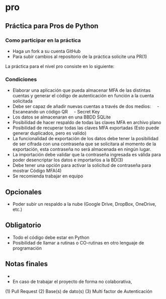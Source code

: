 # pro
## Práctica para Pros de Python  

### Como participar en la práctica
- Haga un fork a su cuenta GitHub
- Para subir cambios al repositorio de la práctica solicite una PR(1)

La práctica para el nivel pro consiste en lo siguiente:

### Condiciones   
- Elaborar una aplicación que pueda almacenar MFA de las distintas cuentas y generar el código de autenticación 
en función a la cuenta solicitada
- Debe ser capaz de añadir nuevas cuentas a través de dos medios:
    - Escaneando un código QR
    - Secret Key
- Los datos se almacenaran en una BBDD SQLite
- Posibilidad de hacer respaldo de todas las claves MFA en archivo plano
- Posibilidad de recuperar todas las claves MFA exportadas (Esto puede generar duplicados, pero es valido)
- La funcionalidad de exportación de los datos debe tener la posibilidad de ser cifrada con una contraseña que se solicitara al momento de la exportación, 
esta contraseña no será almacenada en ningún lugar.
- La importación debe validar que la contraseña ingresada es válida para poder desencriptar los datos e importarlos a la BD(3)
- Debe tener una opción para activar la solicitud de contraseña para mostrar Código MFA(4)
- Se recomienda trabajar en equipo

## Opcionales
- Poder subir un respaldo a la nube (Google Drive, DropBox, OneDrive, etc.)

## Obligatorio
- Todo el código debe estar en Python
- Posibilidad de llamar a rutinas o CO-rutinas en otro lenguaje de programación

## Notas finales
- 
- En caso de trabajar el proyecto de forma no colaborativa, 



(1) Pull Request
(2) Base(s) de dato(s)
(3) Multi factor de Autenticación